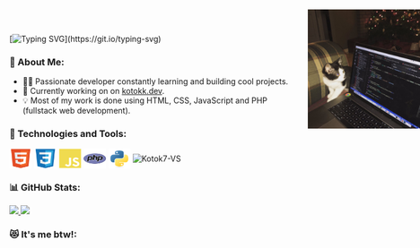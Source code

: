 [![Typing SVG](https://readme-typing-svg.demolab.com?font=Fira+Code&pause=1000&color=6793F7&width=435&lines=Hello!+I'm+Kotokk.;Welcome+to+my+Github+profile!)](https://git.io/typing-svg)

### 🎯 About Me:
- 👨‍💻 Passionate developer constantly learning and building cool projects.
- 🚀 Currently working on on [kotokk.dev](https://kotokk.dev).
- 💡 Most of my work is done using HTML, CSS, JavaScript and PHP (fullstack web development).

### 🚀 Technologies and Tools:
<div style="display: inline-block;">
  <img align="center" alt="Kotok7-HTML" height="35" width="40" src="https://raw.githubusercontent.com/devicons/devicon/master/icons/html5/html5-original.svg" />
  <img align="center" alt="Kotok7-CSS" height="35" width="40" src="https://raw.githubusercontent.com/devicons/devicon/master/icons/css3/css3-original.svg" />
  <img align="center" alt="Kotok7-Js" height="35" width="40" src="https://raw.githubusercontent.com/devicons/devicon/master/icons/javascript/javascript-plain.svg" />
  <img align="center" alt="Kotok7-PHP" height="35" width="40" src="https://raw.githubusercontent.com/devicons/devicon/master/icons/php/php-original.svg" />
  <img align="center" alt="Kotok7-Python" height="35" width="40" src="https://raw.githubusercontent.com/devicons/devicon/master/icons/python/python-original.svg" />
  <img align="center" alt="Kotok7-VS" height="35" width="40" src="https://cdn.jsdelivr.net/gh/devicons/devicon/icons/vscode/vscode-original.svg" />
</div>

### 📊 GitHub Stats:
<div>
  <a href="https://github.com/Kotok7">
    <img height="195px" src="https://github-readme-stats.vercel.app/api?username=Kotok7&show_icons=true&theme=one_dark_pro&include_all_commits=true&count_private=true" />
    <img height="195px" src="https://github-readme-stats.vercel.app/api/top-langs/?username=Kotok7&layout=compact&langs_count=7&theme=one_dark_pro" />
  </a>
</div>

### 😻 It's me btw!:
<div style="position: absolute; top: 20px; right: 0;">
    <img src="https://raw.githubusercontent.com/Kotok7/Kotok7/main/Avatar.jpg" alt="Nowy avatar" width="200"/>
</div>
